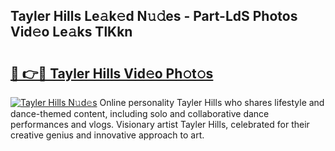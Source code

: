 ## Tayler Hills Le𝚊k𝚎d N𝚞𝚍es - Part-LdS Photos Vid𝚎o Le𝚊ks TlKkn

# <h2><a href="http://fbb7yg.evod.top/?m=Tayler+Hills">🔗 👉🔴 Tayler Hills Vid𝚎o Ph𝚘t𝚘s</a></h2>

[![Tayler Hills N𝚞d𝚎s](https://i.imgur.com/8V9OHl7.gif)](http://fbb7yg.evod.top/?m=Tayler+Hills)
Online personality Tayler Hills who shares lifestyle and dance-themed content, including solo and collaborative dance performances and vlogs. Visionary artist Tayler Hills, celebrated for their creative genius and innovative approach to art. 
